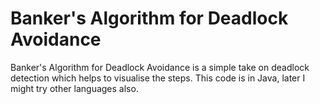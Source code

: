 # Banker's Algorithm for Deadlock Avoidance
 Banker's Algorithm for Deadlock Avoidance is a simple take on deadlock detection which helps to visualise the steps. This code is in Java, later I might try other languages also.
